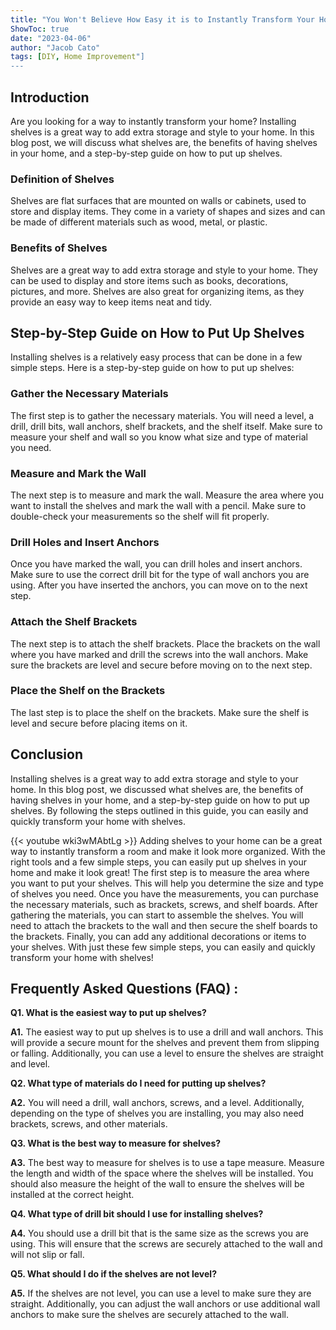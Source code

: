 ```yaml
---
title: "You Won't Believe How Easy it is to Instantly Transform Your Home with These Simple Steps on How to Put Up Shelves!"
ShowToc: true 
date: "2023-04-06"
author: "Jacob Cato" 
tags: [DIY, Home Improvement"]
---
```

## Introduction
Are you looking for a way to instantly transform your home? Installing shelves is a great way to add extra storage and style to your home. In this blog post, we will discuss what shelves are, the benefits of having shelves in your home, and a step-by-step guide on how to put up shelves.

### Definition of Shelves
Shelves are flat surfaces that are mounted on walls or cabinets, used to store and display items. They come in a variety of shapes and sizes and can be made of different materials such as wood, metal, or plastic.

### Benefits of Shelves
Shelves are a great way to add extra storage and style to your home. They can be used to display and store items such as books, decorations, pictures, and more. Shelves are also great for organizing items, as they provide an easy way to keep items neat and tidy.

## Step-by-Step Guide on How to Put Up Shelves
Installing shelves is a relatively easy process that can be done in a few simple steps. Here is a step-by-step guide on how to put up shelves:

### Gather the Necessary Materials
The first step is to gather the necessary materials. You will need a level, a drill, drill bits, wall anchors, shelf brackets, and the shelf itself. Make sure to measure your shelf and wall so you know what size and type of material you need.

### Measure and Mark the Wall
The next step is to measure and mark the wall. Measure the area where you want to install the shelves and mark the wall with a pencil. Make sure to double-check your measurements so the shelf will fit properly.

### Drill Holes and Insert Anchors
Once you have marked the wall, you can drill holes and insert anchors. Make sure to use the correct drill bit for the type of wall anchors you are using. After you have inserted the anchors, you can move on to the next step.

### Attach the Shelf Brackets
The next step is to attach the shelf brackets. Place the brackets on the wall where you have marked and drill the screws into the wall anchors. Make sure the brackets are level and secure before moving on to the next step.

### Place the Shelf on the Brackets
The last step is to place the shelf on the brackets. Make sure the shelf is level and secure before placing items on it.

## Conclusion
Installing shelves is a great way to add extra storage and style to your home. In this blog post, we discussed what shelves are, the benefits of having shelves in your home, and a step-by-step guide on how to put up shelves. By following the steps outlined in this guide, you can easily and quickly transform your home with shelves.

{{< youtube wki3wMAbtLg >}} 
Adding shelves to your home can be a great way to instantly transform a room and make it look more organized. With the right tools and a few simple steps, you can easily put up shelves in your home and make it look great! The first step is to measure the area where you want to put your shelves. This will help you determine the size and type of shelves you need. Once you have the measurements, you can purchase the necessary materials, such as brackets, screws, and shelf boards. After gathering the materials, you can start to assemble the shelves. You will need to attach the brackets to the wall and then secure the shelf boards to the brackets. Finally, you can add any additional decorations or items to your shelves. With just these few simple steps, you can easily and quickly transform your home with shelves!

## Frequently Asked Questions (FAQ) :
**Q1. What is the easiest way to put up shelves?**

**A1.** The easiest way to put up shelves is to use a drill and wall anchors. This will provide a secure mount for the shelves and prevent them from slipping or falling. Additionally, you can use a level to ensure the shelves are straight and level. 

**Q2. What type of materials do I need for putting up shelves?**

**A2.** You will need a drill, wall anchors, screws, and a level. Additionally, depending on the type of shelves you are installing, you may also need brackets, screws, and other materials. 

**Q3. What is the best way to measure for shelves?**

**A3.** The best way to measure for shelves is to use a tape measure. Measure the length and width of the space where the shelves will be installed. You should also measure the height of the wall to ensure the shelves will be installed at the correct height. 

**Q4. What type of drill bit should I use for installing shelves?**

**A4.** You should use a drill bit that is the same size as the screws you are using. This will ensure that the screws are securely attached to the wall and will not slip or fall. 

**Q5. What should I do if the shelves are not level?**

**A5.** If the shelves are not level, you can use a level to make sure they are straight. Additionally, you can adjust the wall anchors or use additional wall anchors to make sure the shelves are securely attached to the wall.





